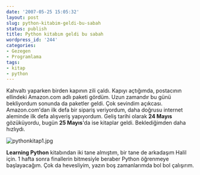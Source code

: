 ```yaml
---
date: '2007-05-25 15:05:32'
layout: post
slug: python-kitabim-geldi-bu-sabah
status: publish
title: Python kitabım geldi bu sabah
wordpress_id: '244'
categories:
- Gezegen
- Programlama
tags:
- kitap
- python
---
```


Kahvaltı yaparken birden kapının zili çaldı. Kapıyı açtığımda, postacının ellindeki Amazon.com adlı paketi gördüm.  Uzun zamandır bu günü bekliyordum sonunda da paketler geldi. Çok sevindim açıkcası. Amazon.com'dan ilk defa bir sipariş veriyordum, daha doğrusu internet aleminde ilk defa alışveriş yapıyordum. Geliş tarihi olarak **24 Mayıs** gözüküyordu, bugün **25 Mayıs**'da ise kitaplar geldi. Beklediğimden daha hızlıydı.

![pythonkitap1.jpg](http://blog.arsln.org/image/pythonkitap1.jpg)

**Learning Python** kitabından iki tane almıştım, bir tane de arkadaşım Halil için. 1 hafta sonra finallerin bitmesiyle beraber Python öğrenmeye başlayacağım. Çok da hevesliyim, yazın boş zamanlarımda bol bol çalışırım.
